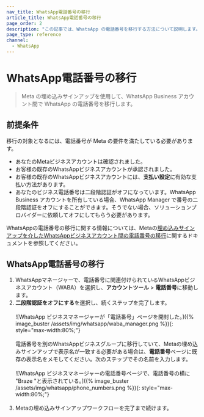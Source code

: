```yaml
---
nav_title: WhatsApp電話番号の移行
article_title: WhatsApp電話番号の移行
page_order: 2
description: "この記事では、WhatsApp の電話番号を移行する方法について説明します。"
page_type: reference
channel:
  - WhatsApp
---
```


# WhatsApp電話番号の移行

> Meta の埋め込みサインアップを使用して、WhatsApp Business アカウント間で WhatsApp の電話番号を移行します。

## 前提条件

移行の対象となるには、電話番号が Meta の要件を満たしている必要があります。

- あなたのMetaビジネスアカウントは確認されました。
- お客様の既存のWhatsAppビジネスアカウントが承認されました。
- お客様の既存のWhatsAppビジネスアカウントには、**支払い設定**に有効な支払い方法があります。
- あなたのビジネス電話番号は二段階認証がオフになっています。WhatsApp Business アカウントを所有している場合、WhatsApp Manager で番号の二段階認証をオフにすることができます。そうでない場合、ソリューションプロバイダーに依頼してオフにしてもらう必要があります。

WhatsAppの電話番号の移行に関する情報については、Metaの[埋め込みサインアップを介したWhatsAppビジネスアカウント間の電話番号の移行](https://developers.facebook.com/docs/whatsapp/business-management-api/guides/migrate-phone-to-different-waba/)に関するドキュメントを参照してください。

## WhatsApp電話番号の移行

1. WhatsAppマネージャーで、電話番号に関連付けられているWhatsAppビジネスアカウント（WABA）を選択し、**アカウントツール** > **電話番号**に移動します。
2. **二段階認証をオフにする**を選択し、続くステップを完了します。<br><br>\![WhatsApp ビジネスマネージャーが「電話番号」ページを開封した。]({% image_buster /assets/img/whatsapp/waba_manager.png %}){: style="max-width:80%;"}<br><br> 電話番号を別のWhatsAppビジネスグループに移行していて、Metaの埋め込みサインアップで表示名が一致する必要がある場合は、**電話番号**ページに既存の表示名をメモしてください。次のステップでその名前を入力します。<br><br>\![WhatsApp ビジネスマネージャーの電話番号ページで、電話番号の横に "Braze "と表示されている。]({% image_buster /assets/img/whatsapp/phone_numbers.png %}){: style="max-width:80%;"}<br><br>
3. Metaの埋め込みサインアップワークフローを完了まで続けます。 

